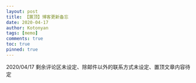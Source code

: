 ```yaml
---
layout: post
title: 【置顶】博客更新备忘
date: 2020-04-17
author: Kotonyan
tags: [memo]
comments: true
toc: true
pinned: true
---
```


2020/04/17 剩余评论区未设定、除邮件以外的联系方式未设定、置顶文章内容待定

